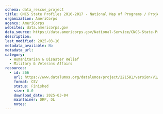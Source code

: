 ```yaml
---
schema: data_rescue_project 
title: CNCS State Profiles 2016-2017 - National Map of Programs / Projects and Service Locations
organization: AmeriCorps
agency: AmeriCorps
websites: data.americorps.gov
data_source: https://data.americorps.gov/National-Service/CNCS-State-Profiles-2016-2017-National-Map-of-Prog/wy3d-x64g
description: 
last_modified: 2025-03-10
metadata_available: No
metadata_url: 
category:
  - Humanitarian & Disaster Relief 
  - Military & Veterans Affairs 
resources:
  - id: 366
    url: https://www.datalumos.org/datalumos/project/221581/version/V1/view
    format: CSV
    status: Finished
    size: 0.0
    download_date: 2025-03-04
    maintainer: DRP, DL
    notes: 
---
```

